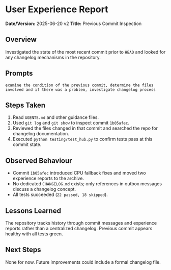 # User Experience Report

**Date/Version:** 2025-06-20 v2
**Title:** Previous Commit Inspection

## Overview
Investigated the state of the most recent commit prior to `HEAD` and looked for any changelog mechanisms in the repository.

## Prompts
```
examine the condition of the previous commit, determine the files involved and if there was a problem, investigate changelog process
```

## Steps Taken
1. Read `AGENTS.md` and other guidance files.
2. Used `git log` and `git show` to inspect commit `1b05afec`.
3. Reviewed the files changed in that commit and searched the repo for changelog documentation.
4. Executed `python testing/test_hub.py` to confirm tests pass at this commit state.

## Observed Behaviour
- Commit `1b05afec` introduced CPU fallback fixes and moved two experience reports to the archive.
- No dedicated `CHANGELOG.md` exists; only references in outbox messages discuss a changelog concept.
- All tests succeeded (`22 passed, 18 skipped`).

## Lessons Learned
The repository tracks history through commit messages and experience reports rather than a centralized changelog. Previous commit appears healthy with all tests green.

## Next Steps
None for now. Future improvements could include a formal changelog file.

